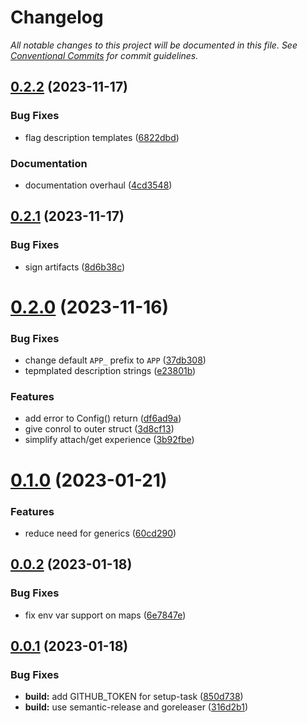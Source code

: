 # Changelog

_All notable changes to this project will be documented in this file. See [Conventional Commits](https://www.conventionalcommits.org/) for commit guidelines._


## [0.2.2](https://github.com/JaredReisinger/asp/compare/v0.2.1...v0.2.2) (2023-11-17)


### Bug Fixes

* flag description templates ([6822dbd](https://github.com/JaredReisinger/asp/commit/6822dbd5d0d48d714ed6098d2e55828c20a5b2d9))


### Documentation

* documentation overhaul ([4cd3548](https://github.com/JaredReisinger/asp/commit/4cd3548af60f76adbc0ca9428a6ab9611c0fdb1e))

## [0.2.1](https://github.com/JaredReisinger/asp/compare/v0.2.0...v0.2.1) (2023-11-17)


### Bug Fixes

* sign artifacts ([8d6b38c](https://github.com/JaredReisinger/asp/commit/8d6b38cb977d43b9ab14e56894258e40fcefe93b))

# [0.2.0](https://github.com/JaredReisinger/asp/compare/v0.1.0...v0.2.0) (2023-11-16)


### Bug Fixes

* change default `APP_` prefix to `APP` ([37db308](https://github.com/JaredReisinger/asp/commit/37db308f7460b07428491bece3cabc9e5bd6e73c))
* tepmplated description strings ([e23801b](https://github.com/JaredReisinger/asp/commit/e23801b5029aebc827891848eb62fbec9f871f34))


### Features

* add error to Config() return ([df6ad9a](https://github.com/JaredReisinger/asp/commit/df6ad9acee9747f7d0df09e18ee35d00cdd3d50c))
* give conrol to outer struct ([3d8cf13](https://github.com/JaredReisinger/asp/commit/3d8cf1346842f340055be876dcb9a3e5cf707886))
* simplify attach/get experience ([3b92fbe](https://github.com/JaredReisinger/asp/commit/3b92fbedb959e2998c1b53d37b3c7b2dbdab8b4d))

# [0.1.0](https://github.com/JaredReisinger/asp/compare/v0.0.2...v0.1.0) (2023-01-21)


### Features

* reduce need for generics ([60cd290](https://github.com/JaredReisinger/asp/commit/60cd2904e1883f5a17f705c9061ec47583145546))

## [0.0.2](https://github.com/JaredReisinger/asp/compare/v0.0.1...v0.0.2) (2023-01-18)


### Bug Fixes

* fix env var support on maps ([6e7847e](https://github.com/JaredReisinger/asp/commit/6e7847e4d60bfdd1f88348554979ad256fa1b8ac))

## [0.0.1](https://github.com/JaredReisinger/asp/compare/v0.0.0...v0.0.1) (2023-01-18)


### Bug Fixes

* **build:** add GITHUB_TOKEN for setup-task ([850d738](https://github.com/JaredReisinger/asp/commit/850d738c428cc8a92b65afe98e6c69f514139136))
* **build:** use semantic-release and goreleaser ([316d2b1](https://github.com/JaredReisinger/asp/commit/316d2b1751139f7dbe3d2e363d492bcde3985252))

